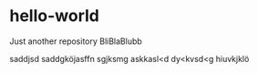# hello-world
Just another repository
BliBlaBlubb


saddjsd
saddgköjasffn
sgjksmg
askkasl<d
dy<kvsd<g
hiuvkjklö
